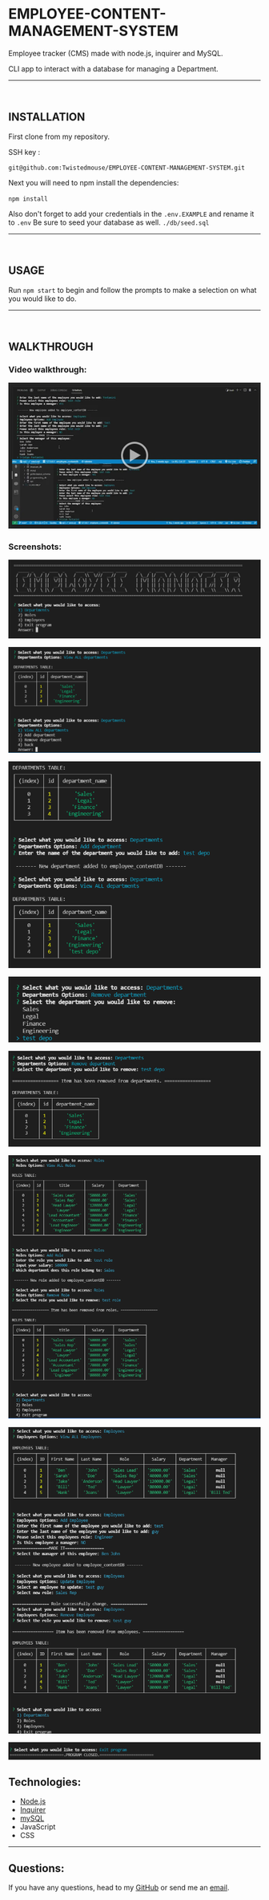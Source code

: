 # EMPLOYEE-CONTENT-MANAGEMENT-SYSTEM

Employee tracker (CMS) made with node.js, inquirer and MySQL.

CLI app to interact with a database for managing a Department.

---

<br>

## INSTALLATION

First clone from my repository.

SSH key :

```
git@github.com:Twistedmouse/EMPLOYEE-CONTENT-MANAGEMENT-SYSTEM.git
```

Next you will need to npm install the dependencies:

`npm install`

Also don't forget to add your credentials in the `.env.EXAMPLE` and rename it to `.env`
Be sure to seed your database as well. `./db/seed.sql`

---

<br>

## USAGE

Run `npm start` to begin and follow the prompts to make a selection on what you would like to do.

---

<br>

## WALKTHROUGH

### Video walkthrough:

<a href="https://drive.google.com/file/d/1G9FC-VyTtIXoxE0dK6uLWwV529kKW4sU/view?usp=sharing" rel="nofollow"><img src="assets/demo.png" alt="Watch the video" style="max-width:100%;"></a>

### Screenshots:

![](Assets/EMS01.png)

![](Assets/EMS02.png)

![](Assets/EMS03.png)

![](Assets/EMS04.png)

![](Assets/EMS05.png)

![](Assets/EMS06.png)

![](Assets/EMS07.png)

![](Assets/EMS08.png)

## Technologies:

- <a href="https://nodejs.org/en/docs/" rel="nofollow">Node.js</a>
- <a href="https://www.npmjs.com/package/inquirer" rel="nofollow">Inquirer</a>
- <a href="https://www.npmjs.com/package/mysql" rel="nofollow">mySQL</a>
- JavaScript
- CSS

---

## Questions:

<p>If you have any questions, head to my <a href="https://github.com/Twistedmouse">GitHub</a> or send me an <a href="mailto:mousy93@hotmail.com">email</a>.</p>
